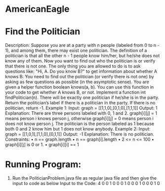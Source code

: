 # AmericanEagle

# Find the Politician
Description:
Suppose you are at a party with n people (labeled from 0 to n - 1), and among them, there may exist one politician. The definition of a politician is that all the other n - 1 people know him/her, but he/she does not know any of them.
Now you want to find out who the politician is or verify that there is not one. The only thing you are allowed to do is to ask questions like: "Hi, A. Do you know B?" to get information about whether A knows B. You need to find out the politician (or verify there is not one) by asking as few questions as possible (in the asymptotic sense).
You are given a helper function boolean knows(a, b). You can use this function in your code to get whether A knows B, or not.
Implement a function int findPolitician(n). There will be exactly one politician if he/she is in the party. Return the politician’s label if there is a politician in the party. If there is no politician, return -1.
Example 1:
Input: graph = [[1,1,0],[0,1,0],[1,1,1]]
Output: 1
Explanation: There are three persons labeled with 0, 1 and 2. graph[i][j] = 1 means person i knows person j, otherwise graph[i][j] = 0 means person i does not know person j. The politician is the person labeled as 1 because both 0 and 2 know him but 1 does not know anybody.
Example 2:
Input: graph = [[1,0,1],[1,1,0],[0,1,1]]
Output: -1
Explanation: There is no politician.
Constraints:
• n == graph.length
• n == graph[i].length
• 2 <= n <= 100
• graph[i][j] is 0 or 1.
• graph[i][i] == 1


# Running Program:
1) Run the PoliticianProblem.java file as regular java file and then give the input to code as below
Input to the Code:
4
0 0 1 0
0 0 1 0
0 0 1 0
0 0 1 0
